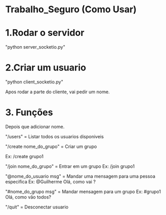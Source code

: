 # Trabalho_Seguro (Como Usar)

# 1.Rodar o servidor
"python server_socketio.py"

# 2.Criar um usuario
"python client_socketio.py"

Apos rodar a parte do cliente, vai pedir um nome.

# 3. Funções
Depois que adicionar nome.

"/users" = Listar todos os usuarios disponiveis

"/create nome_do_grupo" = Criar um grupo

Ex: /create grupo1

"/join nome_do_grupo" = Entrar em um grupo
Ex: /join grupo1

"@nome_do_usuario msg" = Mandar uma mensagem para uma pessoa especifica
Ex: @Guilherme Olá, como vai ?

"#nome_do_grupo msg" = Mandar mensagem para um grupo
Ex: #grupo1 Olá, como vão todos?

"/quit" = Desconectar usuario
